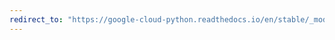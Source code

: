 ```yaml
---
redirect_to: "https://google-cloud-python.readthedocs.io/en/stable/_modules/google/cloud/container_v1/gapic/cluster_manager_client.html"
---
```

